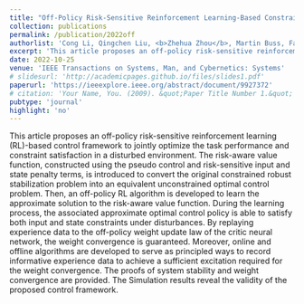 ```yaml
---
title: "Off-Policy Risk-Sensitive Reinforcement Learning-Based Constrained Robust Optimal Control"
collection: publications
permalink: /publication/2022off
authorlist: 'Cong Li, Qingchen Liu, <b>Zhehua Zhou</b>, Martin Buss, Fangzhou Liu'
excerpt: 'This article proposes an off-policy risk-sensitive reinforcement learning (RL)-based control framework to jointly optimize the task performance and constraint satisfaction in a disturbed environment.'
date: 2022-10-25
venue: 'IEEE Transactions on Systems, Man, and Cybernetics: Systems'
# slidesurl: 'http://academicpages.github.io/files/slides1.pdf'
paperurl: 'https://ieeexplore.ieee.org/abstract/document/9927372'
# citation: 'Your Name, You. (2009). &quot;Paper Title Number 1.&quot; <i>Journal 1</i>. 1(1).'
pubtype: 'journal'
highlight: 'no'
---
```


This article proposes an off-policy risk-sensitive reinforcement learning (RL)-based control framework to jointly optimize the task performance and constraint satisfaction in a disturbed environment. The risk-aware value function, constructed using the pseudo control and risk-sensitive input and state penalty terms, is introduced to convert the original constrained robust stabilization problem into an equivalent unconstrained optimal control problem. Then, an off-policy RL algorithm is developed to learn the approximate solution to the risk-aware value function. During the learning process, the associated approximate optimal control policy is able to satisfy both input and state constraints under disturbances. By replaying experience data to the off-policy weight update law of the critic neural network, the weight convergence is guaranteed. Moreover, online and offline algorithms are developed to serve as principled ways to record informative experience data to achieve a sufficient excitation required for the weight convergence. The proofs of system stability and weight convergence are provided. The Simulation results reveal the validity of the proposed control framework.
